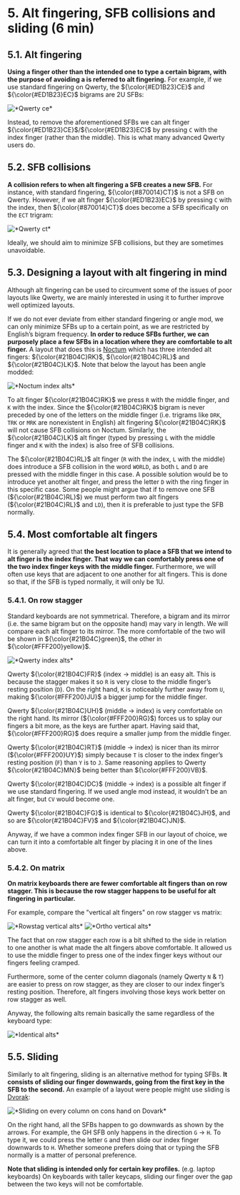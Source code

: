 # 5. Alt fingering, SFB collisions and sliding (6 min)

## 5.1. Alt fingering

**Using a finger other than the intended one to type a certain bigram, with the purpose of avoiding a is referred to alt fingering.** For example, if we use standard fingering on Qwerty, the ${\color{#ED1B23}CE}$ and ${\color{#ED1B23}EC}$ bigrams are 2U SFBs:

<img src="../assets/chapter5/qwerty ce.png" alt="*Qwerty ce*">

Instead, to remove the aforementioned SFBs we can alt finger ${\color{#ED1B23}CE}$/${\color{#ED1B23}EC}$ by pressing `C` with the index finger (rather than the middle). This is what many advanced Qwerty users do.

## 5.2. SFB collisions

**A collision refers to when alt fingering a SFB creates a new SFB.** For instance, with standard fingering, ${\color{#870014}CT}$ is not a SFB on Qwerty. However, if we alt finger ${\color{#ED1B23}EC}$ by pressing `C` with the index, then ${\color{#870014}CT}$ does become a SFB specifically on the `ECT` trigram:

<img src="../assets/chapter5/qwerty ct.png" alt="*Qwerty ct*">

Ideally, we should aim to minimize SFB collisions, but they are sometimes unavoidable.

## 5.3. Designing a layout with alt fingering in mind

Although alt fingering can be used to circumvent some of the issues of poor layouts like Qwerty, we are mainly interested in using it to further improve well optimized layouts.

If we do not ever deviate from either standard fingering or angle mod, we can only minimize SFBs up to a certain point, as we are restricted by English’s bigram frequency. **In order to reduce SFBs further, we can purposely place a few SFBs in a location where they are comfortable to alt finger.** A layout that does this is [Noctum](https://oxey.dev/noctum/) which has three intended alt fingers: ${\color{#21B04C}RK}$, ${\color{#21B04C}RL}$ and ${\color{#21B04C}LK}$. Note that below the layout has been angle modded:

<img src="../assets/chapter5/noctum alt.png" alt="*Noctum index alts*">

To alt finger ${\color{#21B04C}RK}$ we press `R` with the middle finger, and `K` with the index. Since the ${\color{#21B04C}RK}$ bigram is never preceded by one of the letters on the middle finger (i.e. trigrams like `DRK`, `TRK` or `MRK` are nonexistent in English) alt fingering ${\color{#21B04C}RK}$ will not cause SFB collisions on Noctum. Similarly, the ${\color{#21B04C}LK}$ alt finger (typed by pressing `L` with the middle finger and `K` with the index) is also free of SFB collisions.

The ${\color{#21B04C}RL}$ alt finger (`R` with the index, `L` with the middle) does introduce a SFB collision in the word `WORLD`, as both `L` and `D` are pressed with the middle finger in this case. A possible solution would be to introduce yet another alt finger, and press the letter `D` with the ring finger in this specific case. Some people might argue that if to remove one SFB (${\color{#21B04C}RL}$) we must perform two alt fingers (${\color{#21B04C}RL}$ and `LD`), then it is preferable to just type the SFB normally.

## 5.4. Most comfortable alt fingers

It is generally agreed that **the best location to place a SFB that we intend to alt finger is the index finger. That way we can comfortably press one of the two index finger keys with the middle finger.** Furthermore, we will often use keys that are adjacent to one another for alt fingers. This is done so that, if the SFB is typed normally, it will only be 1U.

### 5.4.1. On row stagger

Standard keyboards are not symmetrical. Therefore, a bigram and its mirror (i.e. the same bigram but on the opposite hand) may vary in length. We will compare each alt finger to its mirror. The more comfortable of the two will be shown in ${\color{#21B04C}green}$, the other in ${\color{#FFF200}yellow}$.

<img src="../assets/chapter5/qwerty index alts.png" alt="*Qwerty index alts*">

Qwerty ${\color{#21B04C}FR}$ (index -> middle) is an easy alt. This is because the stagger makes it so `R` is very close to the middle finger’s resting position (`D`). On the right hand, `K` is noticeably further away from `U`, making ${\color{#FFF200}JU}$ a bigger jump for the middle finger.

Qwerty ${\color{#21B04C}UH}$ (middle -> index) is very comfortable on the right hand. Its mirror (${\color{#FFF200}RG}$) forces us to splay our fingers a bit more, as the keys are further apart. Having said that, ${\color{#FFF200}RG}$ does require a smaller jump from the middle finger.

Qwerty ${\color{#21B04C}RT}$ (middle -> index) is nicer than its mirror (${\color{#FFF200}UY}$) simply because `T` is closer to the index finger’s resting position (`F`) than `Y` is to `J`. Same reasoning applies to Qwerty ${\color{#21B04C}MN}$ being better than ${\color{#FFF200}VB}$.

Qwerty ${\color{#21B04C}DC}$ (middle -> index) is a possible alt finger if we use standard fingering. If we used angle mod instead, it wouldn’t be an alt finger, but `CV` would become one.

Qwerty ${\color{#21B04C}FG}$ is identical to ${\color{#21B04C}JH}$, and so are ${\color{#21B04C}FV}$ and ${\color{#21B04C}JN}$.

Anyway, if we have a common index finger SFB in our layout of choice, we can turn it into a comfortable alt finger by placing it in one of the lines above.

### 5.4.2. On matrix

**On matrix keyboards there are fewer comfortable alt fingers than on row stagger. This is because the row stagger happens to be useful for alt fingering in particular.**

For example, compare the "vertical alt fingers" on row stagger vs matrix:

<span>
	<img src="../assets/chapter5/rowstag vertical alts.png" alt="*Rowstag vertical alts*">
	<img src="../assets/chapter5/ortho vertical alts.png" alt="*Ortho vertical alts*">
</span>

The fact that on row stagger each row is a bit shifted to the side in relation to one another is what made the alt fingers above comfortable. It allowed us to use the middle finger to press one of the index finger keys without our fingers feeling cramped.

Furthermore, some of the center column diagonals (namely Qwerty `N` & `T`) are easier to press on row stagger, as they are closer to our index finger’s resting position. Therefore, alt fingers involving those keys work better on row stagger as well.

Anyway, the following alts remain basically the same regardless of the keyboard type:

<img src="../assets/chapter5/identical alts.png" alt="*Identical alts*">

## 5.5. Sliding

Similarly to alt fingering, sliding is an alternative method for typing SFBs. **It consists of sliding our finger downwards, going from the first key in the SFB to the second.** An example of a layout were people might use sliding is [Dvorak](https://en.wikipedia.org/wiki/Dvorak_keyboard_layout):

<img src="../assets/chapter5/dvorak is ass.png" alt="*Sliding on every column on cons hand on Dovark*">

On the right hand, all the SFBs happen to go downwards as shown by the arrows. For example, the GH SFB only happens in the direction `G` -> `H`. To type it, we could press the letter `G` and then slide our index finger downwards to `H`. Whether someone prefers doing that or typing the SFB normally is a matter of personal preference.

**Note that sliding is intended only for certain key profiles.** (e.g. laptop keyboards) On keyboards with taller keycaps, sliding our finger over the gap between the two keys will not be comfortable.
